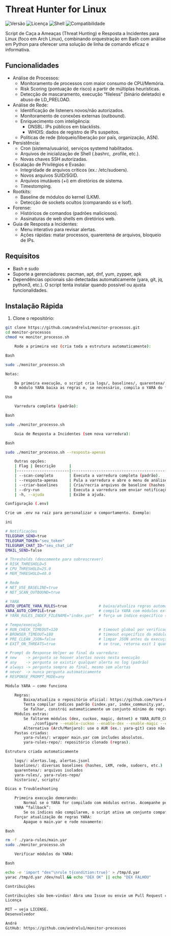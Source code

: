 # Threat Hunter for Linux

![Versão](https://img.shields.io/badge/versão-2.0-blue)
![Licença](https://img.shields.io/badge/licença-MIT-green)
![Shell](https://img.shields.io/badge/shell-Bash-lightgrey)
![Compatibilidade](https://img.shields.io/badge/compatibilidade-Arch%20Linux-blueviolet)

Script de Caça a Ameaças (Threat Hunting) e Resposta a Incidentes para Linux (foco em Arch Linux), combinando orquestração em Bash com análise em Python para oferecer uma solução de linha de comando eficaz e informativa.

## Funcionalidades

- Análise de Processos:
  - Monitoramento de processos com maior consumo de CPU/Memória.
  - Risk Scoring (pontuação de risco) a partir de múltiplas heurísticas.
  - Detecção de mascaramento, execução “fileless” (binário deletado) e abuso de LD_PRELOAD.
- Análise de Rede:
  - Identificação de listeners novos/não autorizados.
  - Monitoramento de conexões externas (outbound).
  - Enriquecimento com inteligência:
    - DNSBL: IPs públicos em blacklists.
    - WHOIS: dados de registro de IPs suspeitos.
  - Políticas de rede (bloqueio/liberação por país, organização, ASN).
- Persistência:
  - Cron (sistema/usuário), serviços systemd habilitados.
  - Arquivos de inicialização de Shell (.bashrc, .profile, etc.).
  - Novas chaves SSH autorizadas.
- Escalação de Privilégios e Evasão:
  - Integridade de arquivos críticos (ex.: /etc/sudoers).
  - Novos arquivos SUID/SGID.
  - Arquivos imutáveis (+i) em diretórios de sistema.
  - Timestomping.
- Rootkits:
  - Baseline de módulos do kernel (LKM).
  - Detecção de sockets ocultos (comparando ss e lsof).
- Forense:
  - Históricos de comandos (padrões maliciosos).
  - Assinaturas de web shells em diretórios web.
- Guia de Resposta a Incidentes:
  - Menu interativo para revisar alertas.
  - Ações rápidas: matar processos, quarentena de arquivos, bloqueio de IPs.

## Requisitos

- Bash e sudo
- Suporte a gerenciadores: pacman, apt, dnf, yum, zypper, apk
- Dependências opcionais são detectadas automaticamente (yara, git, jq, python3, etc.). O script tenta instalar quando possível ou ajusta funcionalidades.

## Instalação Rápida

1) Clone o repositório:
```bash
git clone https://github.com/andrelu1/monitor-processos.git
cd monitor-processos
chmod +x monitor_processo.sh

    Rode a primeira vez (cria toda a estrutura automaticamente):

Bash

sudo ./monitor_processo.sh

Notas:

    Na primeira execução, o script cria logs/, baselines/, quarentena/, etc.
    O módulo YARA baixa as regras e, se necessário, compila o YARA do fonte com módulos extras (dex, cuckoo, magic, dotnet). Isso pode levar alguns minutos.

Uso

    Varredura completa (padrão):

Bash

sudo ./monitor_processo.sh

    Guia de Resposta a Incidentes (sem nova varredura):

Bash

sudo ./monitor_processo.sh --resposta-apenas

    Outras opções:
    | Flag | Descrição      |
    |-----------------------|---------------------------------------------------------------------------|
    | --scan-completo       | Executa a varredura completa (padrão).                                    |
    | --resposta-apenas     | Pula a varredura e abre o menu de análise de alertas anteriores.          |
    | --criar-baselines     | Cria/recria arquivos de baseline (hashes, LKM, etc.) e sai.               |
    | --dry-run             | Executa a varredura sem enviar notificações externas.                     |
    | -h, --ajuda           | Exibe a ajuda.                                                            |

Configuração (.env)

Crie um .env na raiz para personalizar o comportamento. Exemplo:

ini

# Notificações
TELEGRAM_SEND=true
TELEGRAM_TOKEN="seu_token"
TELEGRAM_CHAT_ID="seu_chat_id"
EMAIL_SEND=false

# Thresholds (descomente para sobrescrever)
# RISK_THRESHOLD=5
# CPU_THRESHOLD=25.0
# MEM_THRESHOLD=40.0

# Rede
# NET_USE_BASELINE=true
# NET_SCAN_OUTBOUND=true

# YARA
AUTO_UPDATE_YARA_RULES=true              # baixa/atualiza regras automaticamente
YARA_AUTO_COMPILE=true                   # compila YARA com módulos extras se necessário
# YARA_RULES_INDEX_FILENAME="index.yar"  # força um índice específico (opcional)

# Tempo/execução
# RUN_CHECK_TIMEOUT=120                  # timeout global por verificação (segundos)
# BROWSER_TIMEOUT=180                    # timeout específico do módulo de navegadores
# PRE_CLEAN_JSON=false                   # limpar JSON antes da execução (limpeza sempre ocorre ao final)
# EXIT_ON_THREATS=true                   # se true, retorna exit 1 quando houver novas ameaças

# Prompt do Response Helper ao final da varredura:
# new    -> pergunta se houver alertas novos nesta execução
# any    -> pergunta se existir qualquer alerta no log (padrão)
# always -> pergunta sempre ao final, mesmo sem alertas
# never  -> nunca pergunta automaticamente
# RESPONSE_PROMPT_MODE=any

Módulo YARA — como funciona

    Regras:
        Baixa/atualiza o repositório oficial: https://github.com/Yara-Rules/rules.git
        Tenta compilar índices padrão (index.yar, index_community.yar, etc.).
        Se falhar, constrói automaticamente um conjunto mínimo de regras compatíveis com seu YARA (fallback).
    Módulos extras:
        Se faltarem módulos (dex, cuckoo, magic, dotnet) e YARA_AUTO_COMPILE=true, o script compila o YARA do fonte com:
            ./configure --enable-cuckoo --enable-dex --enable-magic --enable-dotnet
        Alternativa (Arch/Manjaro): use o AUR (ex.: yara-git) caso não queira compilar na hora.
    Pastas criadas:
        yara-rules/: wrapper main.yar com includes absolutos.
        yara-rules-repo/: repositório clonado (regras).

Estrutura criada automaticamente

    logs/: alertas.log, alertas.jsonl
    baselines/: diversas baselines (hashes, LKM, rede, sudoers, etc.)
    quarentena/: arquivos isolados
    yara-rules/, yara-rules-repo/
    historico/, scripts/

Dicas e Troubleshooting

    Primeira execução demorando:
        Normal se o YARA for compilado com módulos extras. Acompanhe pelo logs/alertas.log.
    YARA “fallback”:
        Se os índices não compilarem, o script ativa um conjunto compatível automaticamente (exibe contagem de regras incluídas).
    Forçar atualização de regras YARA:
        Apague o main.yar e rode novamente:

Bash

rm -f ./yara-rules/main.yar
sudo ./monitor_processo.sh

    Verificar módulos do YARA:

Bash

echo -e 'import "dex"\nrule t{condition:true}' > /tmp/d.yar
yarac /tmp/d.yar /dev/null && echo "DEX OK" || echo "DEX FALHOU"

Contribuições

Contribuições são bem-vindas! Abra uma Issue ou envie um Pull Request com melhorias, novas técnicas de detecção, correções de bugs ou otimizações.
Licença

MIT — veja LICENSE.
Desenvolvedor

André
GitHub: https://github.com/andrelu1/monitor-processos